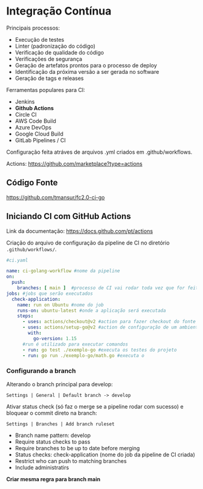# Integração Contínua

Principais processos:

- Execução de testes
- Linter (padronização do código)
- Verificação de qualidade do código
- Verificações de segurança
- Geração de artefatos prontos para o processo de deploy
- Identificação da próxima versão a ser gerada no software
- Geração de tags e releases

Ferramentas populares para CI:

- Jenkins
- **Github Actions**
- Circle CI
- AWS Code Build
- Azure DevOps
- Google Cloud Build
- GitLab Pipelines / CI

Configuração feita atráves de arquivos .yml criados em .github/workflows.

Actions: https://github.com/marketplace?type=actions

## Código Fonte

https://github.com/tmansur/fc2.0-ci-go

## Iniciando CI com GitHub Actions

Link da documentação: https://docs.github.com/pt/actions

Criação do arquivo de configuração da pipeline de CI no diretório `.github/workflows/`.

```YAML
#ci.yaml

name: ci-golang-workflow #nome da pipeline
on:
  push:
    branches: [ main ]  #processo de CI vai rodar toda vez que for feito um push na branch main
jobs: #jobs que serão executados
  check-application:
    name: run on Ubuntu #nome do job
    runs-on: ubuntu-latest #onde a aplicação será executada
    steps:
      - uses: actions/checkout@v2 #action para fazer checkout do fonte a ser utilizado
      - uses: actions/setup-go@v2 #action de configuração de um ambiente com Golang
        with:
          go-version: 1.15
      #run é utilizado para executar comandos
      - run: go test ./exemplo-go #executa os testes do projeto
      - run: go run ./exemplo-go/math.go #executa o
```

### Configurando a branch

Alterando o branch principal para develop:

`Settings | General | Default branch -> develop`

Ativar status check (só faz o merge se a pipeline rodar com sucesso) e bloquear o commit direto na branch:

`Settings | Branches | Add branch ruleset`

- Branch name pattern: develop
- Require status checks to pass
- Require branches to be up to date before merging
- Status checks: check-application (nome do job da pipeline de CI criada)
- Restrict who can push to matching branches
- Include administratirs

**Criar mesma regra para branch main**
